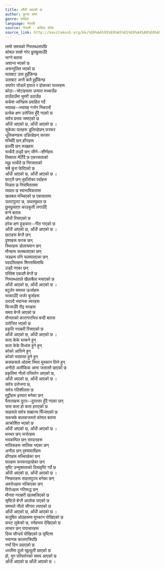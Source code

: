 ```yaml
---
title: आँधी आएको छ
author: कुन्ता शर्मा
genre: कविता
language: नेपाली
source: नेपाली - कविता कोश
source_link: http://kavitakosh.org/kk/%E0%A4%95%E0%A5%81%E0%A4%A8%E0%A5%8D%E0%A4%A4%E0%A4%BE_%E0%A4%B6%E0%A4%B0%E0%A5%8D%E0%A4%AE%E0%A4%BE
---
```


लामो समयको निस्तब्धतापछि  
कोमल स्पर्श गरेर छुस्छुसाउँदै  
भाग्ने बतास  
अशान्त भएको छ  
असन्तुलित भएको छ  
यताबाट उता हुइँकिन्छ  
उताबाट अन्तै कतै हुइँकिन्छ  
उघारेर जोडले झ्याल र ढोकाका पल्लाहरू  
कोठा--चोटाहरूमा उत्पात मच्चाउँछ  
ठाउँठाउँमा भुमरी उठाउँछ  
कर्कश ध्वनिहरू प्रवाहित गर्दै  
भयावह--भयावह गर्जन निकाल्दै  
प्रत्येक क्षण उत्तेजित हुँदै गएको छ  
सर्वत्र प्रभाव जमाएको छ  
आँधी आएको छ, आँधी आएको छ ।  
सुकेका पातहरू डुलिरहेछन् फरफर  
धूलिकणहरू उडिरहेछन् सरसर  
मच्चिँदै छन् हाँगाहरू  
हल्लँदै छन् रूखहरू  
भत्कँदै लड्दै छन् जीर्ण--शीर्णहरू  
तिक्तता मेटिँदै छ एकरसताको  
व्यूह भत्कँदै छ निरसताको  
सबै कुरा फेरिएको छ  
आँधी आएको छ, आँधी आएको छ ।  
फाट्तै छन् तुवाँलोका पर्दाहरू  
भिन्नता छ नियमिततामा  
व्यग्रता छ स्वाभाविकतामा  
खलबल मच्चिएको छ एकाग्रतामा  
उलटपुलट छ, उथलपुथल छ  
छुस्छुसाएर काउकुती लगाउँदै  
बग्ने बतास  
औधी रिसाएको छ  
हरेक क्षण हुङ्कार--गीत गाएको छ  
आँधी आएको छ, आँधी आएको छ ।  
छटाहरू बेग्लै छन्  
दृश्यहरू फरक छन्  
स्थिरहरू डोलायमान छन्  
मौनहरू सलबलाएका छन्  
जडहरू पनि चलमलाएका छन्  
पददलितहरू शिरमाथिमाथि  
उड्दै गएका छन्  
परिवेश एकदमै बेग्लै छ  
निस्तब्धताले खैलाबैला मचाएको छ  
आँधी आएको छ, आँधी आएको छ ।  
बटुलेर समस्त ऊर्जाहरू  
भत्काउँदै जर्जर बुर्जाहरू  
उराल्दै भयानक स्वरहरू  
फिजाउँदै रौद्र रूपहरू  
समय बेग्लै आएको छ  
मौनताको कारागारभित्र बन्दी बतास  
उत्तेजित भएको छ  
प्रकृति नराम्ररी रिसाएको छ  
आँधी आएको छ, आँधी आएको छ ।  
कता केके भत्कने हुन्  
कता केके विध्वंस हुने हुन्  
कोको आत्तिने हुन्  
कोको भयग्रस्त हुने हुन्  
कसकसले ओठमा स्मित मुस्कान लिने हुन्  
अनौठो अलौकिक आभा जताततै छाएको छ  
प्रकृतिमा नौलो परिवर्तन आएको छ,  
आँधी आएको छ, आँधी आएको छ ।  
सर्वत्र उत्तेजना छ,  
सर्वत्र गतिशीलता छ  
मुट्ठीहरू इस्पात बनेका छन्  
पैतालाहरू दु्रत--दु्रततर हुँदै गएका छन्  
त्रास कता हो कता हराएको छ  
साहसले सर्वत्र साम्राज्य फिँजाएको छ  
चकचके बालकजस्तो कोमल बतास  
आक्रोशित भएको छ  
आँधी आएको छ, आँधी आएको छ ।  
थरथर छन् जर्जरहरू  
भयकम्पित छन् सरदारहरू  
मालिकहरू सालिक भएका छन्  
अनौठा छन् दृश्यावलीहरू  
हाँगाहरू मच्चिरहेका छन्  
पातहरू फरफराइरहेका छन्  
सृष्टि उन्मुक्तताको दिव्यवृष्टि गर्दै छ  
आँधी आएको छ, आँधी आएको छ ।  
निम्छराहरू साहसपुञ्ज बनेका छन्  
अवरोधहरू भत्किएका छन्  
विरोधहरू गतिरूद्ध छन्  
मौनता नराम्ररी खलबलिएको छ  
सृष्टिले बेग्लै आलोक पाएको छ  
समयले नौलो सौगात ल्याएको छ  
आँधी आएको छ, आँधी आएको छ ।  
कलुषित ओठहरूमा मुस्कान पोखिएको छ  
कपट लुकेको छ, स्नेहभाव देखिएको छ  
लाचार छन् पापाचारहरू  
दिव्य सौन्दर्य पोखिएको छ सृष्टिमा  
भयानक कालरात्रिपछि  
नयाँ दिन उदाएको छ  
धरतीमा ठूलो खुल्दुली छाएको छ  
हो, युग परिवर्तनको समय आएको छ  
आँधी आएको छ आँधी आएको छ ।
